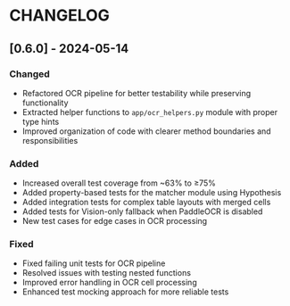 # CHANGELOG

## [0.6.0] - 2024-05-14

### Changed
- Refactored OCR pipeline for better testability while preserving functionality
- Extracted helper functions to `app/ocr_helpers.py` module with proper type hints
- Improved organization of code with clearer method boundaries and responsibilities

### Added
- Increased overall test coverage from ~63% to ≥75%
- Added property-based tests for the matcher module using Hypothesis
- Added integration tests for complex table layouts with merged cells
- Added tests for Vision-only fallback when PaddleOCR is disabled
- New test cases for edge cases in OCR processing

### Fixed
- Fixed failing unit tests for OCR pipeline
- Resolved issues with testing nested functions
- Improved error handling in OCR cell processing
- Enhanced test mocking approach for more reliable tests